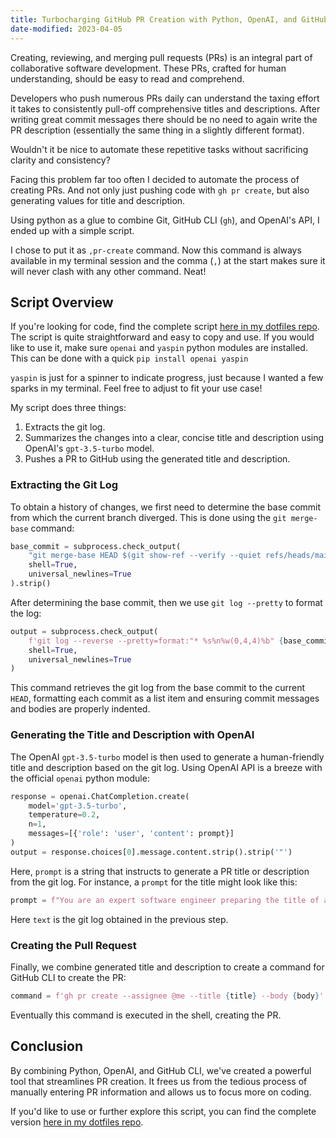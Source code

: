 ```yaml
---
title: Turbocharging GitHub PR Creation with Python, OpenAI, and GitHub CLI
date-modified: 2023-04-05
---
```


Creating, reviewing, and merging pull requests (PRs) is an integral part of
collaborative software development. These PRs, crafted for human understanding,
should be easy to read and comprehend.

Developers who push numerous PRs daily can understand the taxing effort it
takes to consistently pull-off comprehensive titles and descriptions. After
writing great commit messages there should be no need to again write the PR
description (essentially the same thing in a slightly different format).

Wouldn't it be nice to automate these repetitive tasks without sacrificing
clarity and consistency?

Facing this problem far too often I decided to automate the process of creating
PRs. And not only just pushing code with `gh pr create`, but also generating
values for title and description.

Using python as a glue to combine Git, GitHub CLI (`gh`), and OpenAI's API, I
ended up with a simple script.

I chose to put it as `,pr-create` command. Now this command is always available
in my terminal session and the comma (`,`) at the start makes sure it will
never clash with any other command. Neat!

## Script Overview

If you're looking for code, find the complete script [here in my dotfiles repo](https://github.com/argshook/dotfiles/blob/master/.argsdotfiles/bin/%2Cpr-create).
The script is quite straightforward and easy to copy and use. If you would like
to use it, make sure `openai` and `yaspin` python modules are installed. This
can be done with a quick `pip install openai yaspin`

`yaspin` is just for a spinner to indicate progress, just because I wanted a
few sparks in my terminal. Feel free to adjust to fit your use case!

My script does three things:

1. Extracts the git log.
1. Summarizes the changes into a clear, concise title and description using
   OpenAI's `gpt-3.5-turbo` model.
1. Pushes a PR to GitHub using the generated title and description.

### Extracting the Git Log

To obtain a history of changes, we first need to determine the base commit from
which the current branch diverged. This is done using the `git merge-base`
command:

```python
base_commit = subprocess.check_output(
    "git merge-base HEAD $(git show-ref --verify --quiet refs/heads/main && echo 'main' || echo 'master')",
    shell=True,
    universal_newlines=True
).strip()
```

After determining the base commit, then we use `git log --pretty` to format the
log:

```python
output = subprocess.check_output(
    f'git log --reverse --pretty=format:"* %s%n%w(0,4,4)%b" {base_commit}..HEAD',
    shell=True,
    universal_newlines=True
)
```

This command retrieves the git log from the base commit to the current `HEAD`,
formatting each commit as a list item and ensuring commit messages and bodies
are properly indented.

### Generating the Title and Description with OpenAI

The OpenAI `gpt-3.5-turbo` model is then used to generate a human-friendly
title and description based on the git log. Using OpenAI API is a breeze with
the official `openai` python module:

```python
response = openai.ChatCompletion.create(
    model='gpt-3.5-turbo',
    temperature=0.2,
    n=1,
    messages=[{'role': 'user', 'content': prompt}]
)
output = response.choices[0].message.content.strip().strip('"')
```

Here, `prompt` is a string that instructs to generate a PR title or description
from the git log. For instance, a `prompt` for the title might look like this:

```python
prompt = f"You are an expert software engineer preparing the title of a PR. Summarize key changes into a short (max 100 chars) PR title from git log:\n\n{text}\n\n"
```

Here `text` is the git log obtained in the previous step.

### Creating the Pull Request

Finally, we combine generated title and description to create a command for
GitHub CLI to create the PR:

```python
command = f'gh pr create --assignee @me --title {title} --body {body}'
```

Eventually this command is executed in the shell, creating the PR.

## Conclusion

By combining Python, OpenAI, and GitHub CLI, we've created a powerful tool that
streamlines PR creation. It frees us from the tedious process of manually
entering PR information and allows us to focus more on coding.

If you'd like to use or further explore this script, you can find the complete
version [here in my dotfiles repo](https://github.com/argshook/dotfiles/blob/master/.argsdotfiles/bin/%2Cpr-create).
